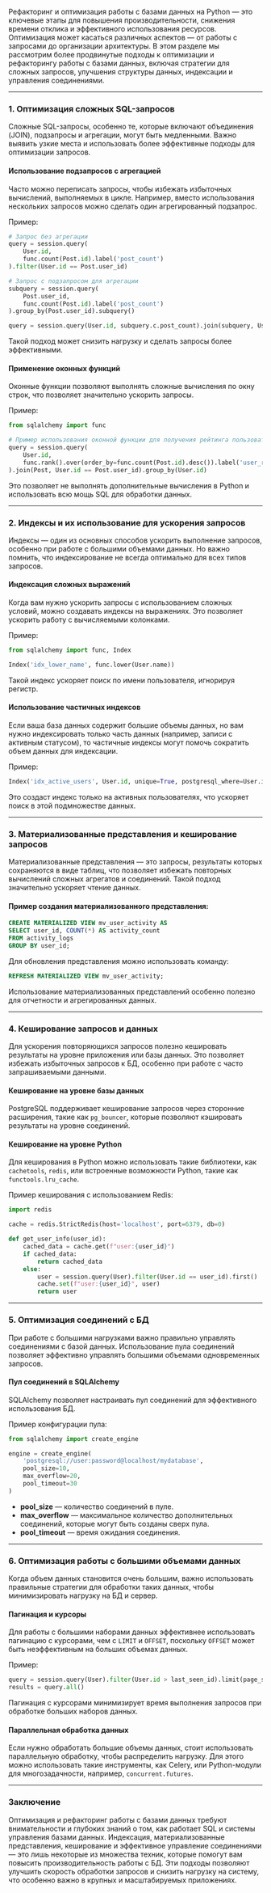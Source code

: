 Рефакторинг и оптимизация работы с базами данных на Python — это ключевые этапы для повышения производительности, снижения времени отклика и эффективного использования ресурсов. Оптимизация может касаться различных аспектов — от работы с запросами до организации архитектуры. В этом разделе мы рассмотрим более продвинутые подходы к оптимизации и рефакторингу работы с базами данных, включая стратегии для сложных запросов, улучшения структуры данных, индексации и управления соединениями.

---

### 1. Оптимизация сложных SQL-запросов

Сложные SQL-запросы, особенно те, которые включают объединения (JOIN), подзапросы и агрегации, могут быть медленными. Важно выявить узкие места и использовать более эффективные подходы для оптимизации запросов.

#### Использование подзапросов с агрегацией

Часто можно переписать запросы, чтобы избежать избыточных вычислений, выполняемых в цикле. Например, вместо использования нескольких запросов можно сделать один агрегированный подзапрос.

Пример:

```python
# Запрос без агрегации
query = session.query(
    User.id,
    func.count(Post.id).label('post_count')
).filter(User.id == Post.user_id)

# Запрос с подзапросом для агрегации
subquery = session.query(
    Post.user_id,
    func.count(Post.id).label('post_count')
).group_by(Post.user_id).subquery()

query = session.query(User.id, subquery.c.post_count).join(subquery, User.id == subquery.c.user_id)
````

Такой подход может снизить нагрузку и сделать запросы более эффективными.

#### Применение оконных функций

Оконные функции позволяют выполнять сложные вычисления по окну строк, что позволяет значительно ускорить запросы.

Пример:

```python
from sqlalchemy import func

# Пример использования оконной функции для получения рейтинга пользователя по количеству постов
query = session.query(
    User.id,
    func.rank().over(order_by=func.count(Post.id).desc()).label('user_rank')
).join(Post, User.id == Post.user_id).group_by(User.id)
```

Это позволяет не выполнять дополнительные вычисления в Python и использовать всю мощь SQL для обработки данных.

---

### 2. Индексы и их использование для ускорения запросов

Индексы — один из основных способов ускорить выполнение запросов, особенно при работе с большими объемами данных. Но важно помнить, что индексирование не всегда оптимально для всех типов запросов.

#### Индексация сложных выражений

Когда вам нужно ускорить запросы с использованием сложных условий, можно создавать индексы на выражениях. Это позволяет ускорить работу с вычисляемыми колонками.

Пример:

```python
from sqlalchemy import func, Index

Index('idx_lower_name', func.lower(User.name))
```

Такой индекс ускоряет поиск по имени пользователя, игнорируя регистр.

#### Использование частичных индексов

Если ваша база данных содержит большие объемы данных, но вам нужно индексировать только часть данных (например, записи с активным статусом), то частичные индексы могут помочь сократить объем данных для индексации.

Пример:

```python
Index('idx_active_users', User.id, unique=True, postgresql_where=User.is_active == True)
```

Это создаст индекс только на активных пользователях, что ускоряет поиск в этой подмножестве данных.

---

### 3. Материализованные представления и кеширование запросов

Материализованные представления — это запросы, результаты которых сохраняются в виде таблиц, что позволяет избежать повторных вычислений сложных агрегатов и соединений. Такой подход значительно ускоряет чтение данных.

#### Пример создания материализованного представления:

```sql
CREATE MATERIALIZED VIEW mv_user_activity AS
SELECT user_id, COUNT(*) AS activity_count
FROM activity_logs
GROUP BY user_id;
```

Для обновления представления можно использовать команду:

```sql
REFRESH MATERIALIZED VIEW mv_user_activity;
```

Использование материализованных представлений особенно полезно для отчетности и агрегированных данных.

---

### 4. Кеширование запросов и данных

Для ускорения повторяющихся запросов полезно кешировать результаты на уровне приложения или базы данных. Это позволяет избежать избыточных запросов к БД, особенно при работе с часто запрашиваемыми данными.

#### Кеширование на уровне базы данных

PostgreSQL поддерживает кеширование запросов через сторонние расширения, такие как `pg_bouncer`, которые позволяют кэшировать результаты на уровне соединений.

#### Кеширование на уровне Python

Для кеширования в Python можно использовать такие библиотеки, как `cachetools`, `redis`, или встроенные возможности Python, такие как `functools.lru_cache`.

Пример кеширования с использованием Redis:

```python
import redis

cache = redis.StrictRedis(host='localhost', port=6379, db=0)

def get_user_info(user_id):
    cached_data = cache.get(f"user:{user_id}")
    if cached_data:
        return cached_data
    else:
        user = session.query(User).filter(User.id == user_id).first()
        cache.set(f"user:{user_id}", user)
        return user
```

---

### 5. Оптимизация соединений с БД

При работе с большими нагрузками важно правильно управлять соединениями с базой данных. Использование пула соединений позволяет эффективно управлять большими объемами одновременных запросов.

#### Пул соединений в SQLAlchemy

SQLAlchemy позволяет настраивать пул соединений для эффективного использования БД.

Пример конфигурации пула:

```python
from sqlalchemy import create_engine

engine = create_engine(
    'postgresql://user:password@localhost/mydatabase',
    pool_size=10,
    max_overflow=20,
    pool_timeout=30
)
```

- **pool_size** — количество соединений в пуле.
- **max_overflow** — максимальное количество дополнительных соединений, которые могут быть созданы сверх пула.
- **pool_timeout** — время ожидания соединения.

---

### 6. Оптимизация работы с большими объемами данных

Когда объем данных становится очень большим, важно использовать правильные стратегии для обработки таких данных, чтобы минимизировать нагрузку на БД и сервер.

#### Пагинация и курсоры

Для работы с большими наборами данных эффективнее использовать пагинацию с курсорами, чем с `LIMIT` и `OFFSET`, поскольку `OFFSET` может быть неэффективным на больших объемах данных.

Пример:

```python
query = session.query(User).filter(User.id > last_seen_id).limit(page_size)
results = query.all()
```

Пагинация с курсорами минимизирует время выполнения запросов при обработке больших наборов данных.

#### Параллельная обработка данных

Если нужно обработать большие объемы данных, стоит использовать параллельную обработку, чтобы распределить нагрузку. Для этого можно использовать такие инструменты, как Celery, или Python-модули для многозадачности, например, `concurrent.futures`.

---

### Заключение

Оптимизация и рефакторинг работы с базами данных требуют внимательности и глубоких знаний о том, как работает SQL и системы управления базами данных. Индексация, материализованные представления, кеширование и эффективное управление соединениями — это лишь некоторые из множества техник, которые помогут вам повысить производительность работы с БД. Эти подходы позволяют улучшить скорость обработки запросов и снизить нагрузку на систему, что особенно важно в крупных и масштабируемых приложениях.